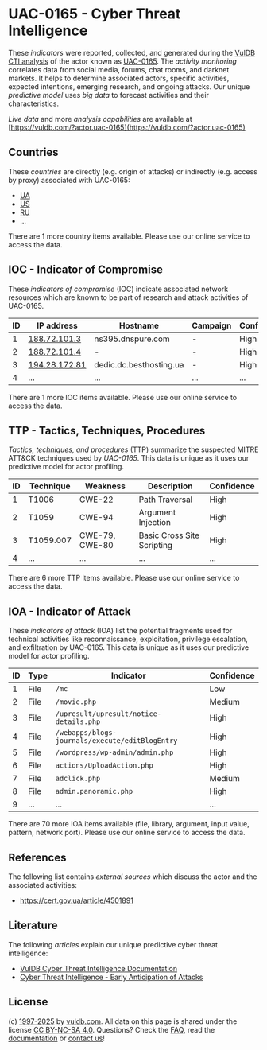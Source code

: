 # UAC-0165 - Cyber Threat Intelligence

These _indicators_ were reported, collected, and generated during the [VulDB CTI analysis](https://vuldb.com/?kb.cti) of the actor known as [UAC-0165](https://vuldb.com/?actor.uac-0165). The _activity monitoring_ correlates data from social media, forums, chat rooms, and darknet markets. It helps to determine associated actors, specific activities, expected intentions, emerging research, and ongoing attacks. Our unique _predictive model_ uses _big data_ to forecast activities and their characteristics.

_Live data_ and more _analysis capabilities_ are available at [https://vuldb.com/?actor.uac-0165](https://vuldb.com/?actor.uac-0165)

## Countries

These _countries_ are directly (e.g. origin of attacks) or indirectly (e.g. access by proxy) associated with UAC-0165:

* [UA](https://vuldb.com/?country.ua)
* [US](https://vuldb.com/?country.us)
* [RU](https://vuldb.com/?country.ru)
* ...

There are 1 more country items available. Please use our online service to access the data.

## IOC - Indicator of Compromise

These _indicators of compromise_ (IOC) indicate associated network resources which are known to be part of research and attack activities of UAC-0165.

ID | IP address | Hostname | Campaign | Confidence
-- | ---------- | -------- | -------- | ----------
1 | [188.72.101.3](https://vuldb.com/?ip.188.72.101.3) | ns395.dnspure.com | - | High
2 | [188.72.101.4](https://vuldb.com/?ip.188.72.101.4) | - | - | High
3 | [194.28.172.81](https://vuldb.com/?ip.194.28.172.81) | dedic.dc.besthosting.ua | - | High
4 | ... | ... | ... | ...

There are 1 more IOC items available. Please use our online service to access the data.

## TTP - Tactics, Techniques, Procedures

_Tactics, techniques, and procedures_ (TTP) summarize the suspected MITRE ATT&CK techniques used by _UAC-0165_. This data is unique as it uses our predictive model for actor profiling.

ID | Technique | Weakness | Description | Confidence
-- | --------- | -------- | ----------- | ----------
1 | T1006 | CWE-22 | Path Traversal | High
2 | T1059 | CWE-94 | Argument Injection | High
3 | T1059.007 | CWE-79, CWE-80 | Basic Cross Site Scripting | High
4 | ... | ... | ... | ...

There are 6 more TTP items available. Please use our online service to access the data.

## IOA - Indicator of Attack

These _indicators of attack_ (IOA) list the potential fragments used for technical activities like reconnaissance, exploitation, privilege escalation, and exfiltration by UAC-0165. This data is unique as it uses our predictive model for actor profiling.

ID | Type | Indicator | Confidence
-- | ---- | --------- | ----------
1 | File | `/mc` | Low
2 | File | `/movie.php` | Medium
3 | File | `/upresult/upresult/notice-details.php` | High
4 | File | `/webapps/blogs-journals/execute/editBlogEntry` | High
5 | File | `/wordpress/wp-admin/admin.php` | High
6 | File | `actions/UploadAction.php` | High
7 | File | `adclick.php` | Medium
8 | File | `admin.panoramic.php` | High
9 | ... | ... | ...

There are 70 more IOA items available (file, library, argument, input value, pattern, network port). Please use our online service to access the data.

## References

The following list contains _external sources_ which discuss the actor and the associated activities:

* https://cert.gov.ua/article/4501891

## Literature

The following _articles_ explain our unique predictive cyber threat intelligence:

* [VulDB Cyber Threat Intelligence Documentation](https://vuldb.com/?kb.cti)
* [Cyber Threat Intelligence - Early Anticipation of Attacks](https://www.scip.ch/en/?labs.20201022)

## License

(c) [1997-2025](https://vuldb.com/?kb.changelog) by [vuldb.com](https://vuldb.com/?kb.about). All data on this page is shared under the license [CC BY-NC-SA 4.0](https://creativecommons.org/licenses/by-nc-sa/4.0/). Questions? Check the [FAQ](https://vuldb.com/?kb.faq), read the [documentation](https://vuldb.com/?kb) or [contact us](https://vuldb.com/?contact)!
